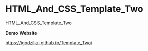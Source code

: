 # HTML_And_CSS_Template_Two
HTML_And_CSS_Template_Two

**Demo Website** 

https://igodzillai.github.io/Template_Two/
